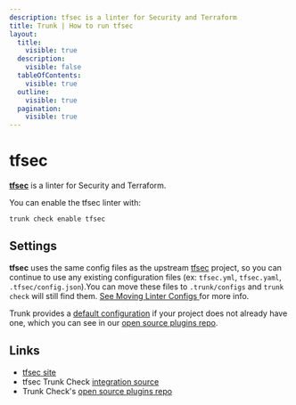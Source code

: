 ```yaml
---
description: tfsec is a linter for Security and Terraform
title: Trunk | How to run tfsec
layout:
  title:
    visible: true
  description:
    visible: false
  tableOfContents:
    visible: true
  outline:
    visible: true
  pagination:
    visible: true
---
```


# tfsec

[**tfsec**](https://github.com/aquasecurity/tfsec) is a linter for Security and Terraform.

You can enable the tfsec linter with:

```shell
trunk check enable tfsec
```

## Settings

**tfsec** uses the same config files as the
upstream [tfsec](https://github.com/aquasecurity/tfsec) project, so you can continue to use any
existing configuration files (ex: `tfsec.yml`, `tfsec.yaml`, `.tfsec/config.json`).You can move these files to `.trunk/configs` and `trunk check` will still find them. [See Moving Linter Configs ](..#moving-linter-configs) for more info.

Trunk provides a [default configuration](https://github.com/trunk-io/plugins/tree/main/linters/tfsec) if your project does not already have one,
which you can see in our [open source plugins repo]().



## Links

* [tfsec site](https://github.com/aquasecurity/tfsec)
* tfsec Trunk Check [integration source](https://github.com/trunk-io/plugins/tree/main/linters/tfsec)
* Trunk Check's [open source plugins repo](https://github.com/trunk-io/plugins/tree/main)
